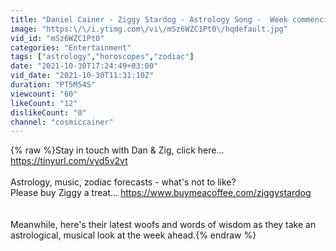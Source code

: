 ```yaml
---
title: "Daniel Cainer - Ziggy Stardog - Astrology Song -  Week commencing 31st Oct 2021"
image: "https:\/\/i.ytimg.com\/vi\/mSz6WZC1Pt0\/hqdefault.jpg"
vid_id: "mSz6WZC1Pt0"
categories: "Entertainment"
tags: ["astrology","horoscopes","zodiac"]
date: "2021-10-30T17:24:49+03:00"
vid_date: "2021-10-30T11:31:10Z"
duration: "PT5M54S"
viewcount: "60"
likeCount: "12"
dislikeCount: "0"
channel: "cosmiccainer"
---
```

{% raw %}Stay in touch with Dan &amp; Zig, click here... <a rel="nofollow" target="blank" href="https://tinyurl.com/vyd5v2vt">https://tinyurl.com/vyd5v2vt</a><br /><br />Astrology, music, zodiac forecasts - what's not to like? <br />Please buy Ziggy a treat... <a rel="nofollow" target="blank" href="https://www.buymeacoffee.com/ziggystardog">https://www.buymeacoffee.com/ziggystardog</a><br /><br /><br />Meanwhile, here's their latest woofs and words of wisdom as they take an astrological, musical look at the week ahead.{% endraw %}
